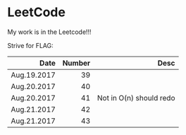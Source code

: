 # LeetCode
My work is in the Leetcode!!! 

Strive for FLAG:

| Date        |   Number | Desc                    |
| ----------: | -------: | ----:                   |
| Aug.19.2017 |       39 |                         |
| Aug.20.2017 |       40 |                         |
| Aug.20.2017 |       41 | Not in O(n) should redo |
| Aug.21.2017 |       42 |                         |
| Aug.21.2017 |       43 |                         |




